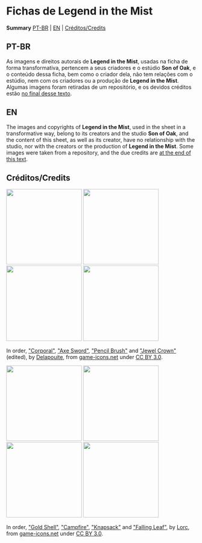 # Fichas de Legend in the Mist
**Summary**
[PT-BR](https://github.com/VvDarkvV/Mist-Ficha/blob/main/README.md#pt-br) | [EN](https://github.com/VvDarkvV/Mist-Ficha/blob/main/README.md#en) | [Créditos/Credits](https://github.com/VvDarkvV/Mist-Ficha/blob/main/README.md#cr%C3%A9ditoscredits)

## PT-BR
As imagens e direitos autorais de **Legend in the Mist**, usadas na ficha de forma transformativa, pertencem a seus criadores e o estúdio **Son of Oak**, e o conteúdo dessa ficha, bem como o criador dela, não tem relações com o estúdio, nem com os criadores ou a produção de **Legend in the Mist**.
Algumas imagens foram retiradas de um repositório, e os devidos créditos estão [no final desse texto](https://github.com/VvDarkvV/Mist-Ficha/blob/main/README.md#cr%C3%A9ditoscredits).

## EN
The images and copyrights of **Legend in the Mist**, used in the sheet in a transformative way, belong to its creators and the studio **Son of Oak**, and the content of this sheet, as well as its creator, have no relationship with the studio, nor with the creators or the production of **Legend in the Mist**.
Some images were taken from a repository, and the due credits are [at the end of this text](https://github.com/VvDarkvV/Mist-Ficha/blob/main/README.md#cr%C3%A9ditoscredits).

## Créditos/Credits

<img src="https://github.com/user-attachments/assets/1123860c-fb7b-41e0-8807-40cad75c76cf" data-canonical-src="https://github.com/user-attachments/assets/1123860c-fb7b-41e0-8807-40cad75c76cf" width="200" height="200" /> <img src="https://github.com/user-attachments/assets/444361ca-e28d-4f13-ab08-b69bc1e1657c" data-canonical-src="https://github.com/user-attachments/assets/444361ca-e28d-4f13-ab08-b69bc1e1657c" width="200" height="200" /> <img src="https://github.com/user-attachments/assets/9a471cb7-b5c5-49de-8c06-da56d2399400" data-canonical-src="https://github.com/user-attachments/assets/9a471cb7-b5c5-49de-8c06-da56d2399400" width="200" height="200" /> <img src="https://github.com/user-attachments/assets/13e41215-1e0f-426e-8eab-0b4605ded6ca" data-canonical-src="https://github.com/user-attachments/assets/13e41215-1e0f-426e-8eab-0b4605ded6ca" width="200" height="200" />

In order, ["Corporal"](https://game-icons.net/1x1/delapouite/corporal.html), ["Axe Sword"](https://game-icons.net/1x1/delapouite/axe-sword.html), ["Pencil Brush"](https://game-icons.net/1x1/delapouite/pencil-brush.html) and ["Jewel Crown"](https://game-icons.net/1x1/delapouite/jewel-crown.html) (edited), by [Delapouite](https://delapouite.com/), from [game-icons.net](https://game-icons.net/) under [CC BY 3.0](https://creativecommons.org/licenses/by/3.0/).


<img src="https://github.com/user-attachments/assets/037fe339-1853-4c64-8ee0-9df9aff2a24d" data-canonical-src="https://github.com/user-attachments/assets/037fe339-1853-4c64-8ee0-9df9aff2a24d" width="200" height="200" /> <img src="https://github.com/user-attachments/assets/87f3e2f3-53ba-4a83-85df-f2763ed2b831" data-canonical-src="https://github.com/user-attachments/assets/87f3e2f3-53ba-4a83-85df-f2763ed2b831" width="200" height="200" /> <img src="https://github.com/user-attachments/assets/bb19cebc-031f-4682-ac34-ab471e4b3b2e" data-canonical-src="https://github.com/user-attachments/assets/bb19cebc-031f-4682-ac34-ab471e4b3b2e" width="200" height="200" /> <img src="https://github.com/user-attachments/assets/dfff2a43-9aac-4d36-ad49-4905bae89133" data-canonical-src="https://github.com/user-attachments/assets/dfff2a43-9aac-4d36-ad49-4905bae89133" width="200" height="200" />

In order, ["Gold Shell"](https://game-icons.net/1x1/lorc/gold-shell.html), ["Campfire"](https://game-icons.net/1x1/lorc/campfire.html), ["Knapsack"](https://game-icons.net/1x1/lorc/knapsack.html) and ["Falling Leaf"](https://game-icons.net/1x1/lorc/falling-leaf.html), by [Lorc](https://lorcblog.blogspot.com/), from [game-icons.net](https://game-icons.net/) under [CC BY 3.0](https://creativecommons.org/licenses/by/3.0/).
